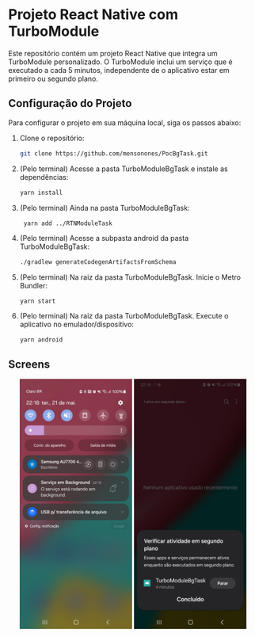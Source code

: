 # Projeto React Native com TurboModule

Este repositório contém um projeto React Native que integra um TurboModule personalizado. O TurboModule inclui um serviço que é executado a cada 5 minutos, independente de o aplicativo estar em primeiro ou segundo plano.

## Configuração do Projeto

Para configurar o projeto em sua máquina local, siga os passos abaixo:

1. Clone o repositório:
   ```sh
   git clone https://github.com/mensonones/PocBgTask.git
   ````
2. (Pelo terminal) Acesse a pasta TurboModuleBgTask e instale as dependências:
    ```sh
    yarn install
   ```
3. (Pelo terminal) Ainda na pasta TurboModuleBgTask:
   ```sh
    yarn add ../RTNModuleTask
   ```
4. (Pelo terminal) Acesse a subpasta android da pasta TurboModuleBgTask:
    ```sh
    ./gradlew generateCodegenArtifactsFromSchema
    ```
5. (Pelo terminal) Na raiz da pasta TurboModuleBgTask. Inicie o Metro Bundler:
   ```
   yarn start
   ```
6. (Pelo terminal)  Na raiz da pasta TurboModuleBgTask. Execute o aplicativo no emulador/dispositivo:
   ```
   yarn android
   ```   
   
## Screens

<p align="center">
  <img src="https://github.com/mensonones/PocBgTask/blob/main/TurboModuleServiceBg1.jpg" alt="Serviço TurboModule em primeiro plano" width="45%"/>
  <img src="https://github.com/mensonones/PocBgTask/blob/main/TurboModuleServiceBg2.jpg" alt="Serviço TurboModule em segundo plano" width="45%"/>
</p>



